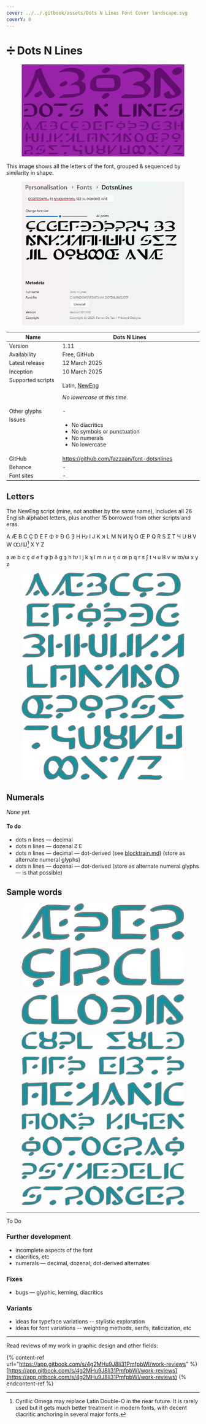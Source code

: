 ```yaml
---
cover: ../../.gitbook/assets/Dots N Lines Font Cover landscape.svg
coverY: 0
---
```


# ➗ Dots N Lines

<figure><img src="../../.gitbook/assets/Dots N Lines Font Cover landscape.svg" alt=""><figcaption></figcaption></figure>

This image shows all the letters of the font, grouped & sequenced by similarity in shape.

<figure><picture><source srcset="../../.gitbook/assets/Screenshot Windows Font Settings inverted.png" media="(prefers-color-scheme: dark)"><img src="../../.gitbook/assets/Screenshot Windows Font Settings.png" alt=""></picture><figcaption></figcaption></figure>

<table><thead><tr><th width="162" valign="top">Name</th><th width="440">Dots N Lines</th></tr></thead><tbody><tr><td valign="top">Version</td><td>1.11</td></tr><tr><td valign="top">Availability</td><td>Free, GitHub</td></tr><tr><td valign="top">Latest release</td><td>12 March 2025</td></tr><tr><td valign="top">Inception</td><td>10 March 2025</td></tr><tr><td valign="top">Supported scripts</td><td><p>Latin, <a href="https://app.gitbook.com/o/bhv2aXe6eExkCxRzuAVK/s/nQuhfcBU5w4vA1rwurTv/">NewEng</a> </p><p><em>No lowercase at this time.</em> </p></td></tr><tr><td valign="top">Other glyphs</td><td>-</td></tr><tr><td valign="top">Issues</td><td><ul><li>No diacritics</li><li>No symbols or punctuation</li><li>No numerals</li><li>No lowercase </li></ul></td></tr><tr><td valign="top">GitHub</td><td><a href="https://github.com/fazzaan/font-dotsnlines">https://github.com/fazzaan/font-dotsnlines</a> </td></tr><tr><td valign="top">Behance</td><td>-</td></tr><tr><td valign="top">Font sites</td><td>-</td></tr></tbody></table>

## Letters

The NewEng script (mine, not another by the same name), includes all 26 English alphabet letters, plus another 15 borrowed from other scripts and eras.

A Æ B C Ç D E F Φ Þ Đ G Ȝ H Ƕ I J K Ʞ L M N И Ŋ O Œ P Q R S Ʃ T Ч U Ȣ V W Ꝏ/Ѡ[^1] X Y Z

a æ b c ç d e f φ þ ð g ȝ h ƕ i j k ʞ l m n и ŋ o œ p q r s ʃ t ч u ȣ v w ꝏ/ѡ x y z

<figure><img src="../../.gitbook/assets/Alphabet DotsNLines Lowercase.svg" alt=""><figcaption></figcaption></figure>

## Numerals

_None yet._&#x20;

#### To do

* dots n lines — decimal
* dots n lines — dozenal ↊ ↋
* dots n lines — decimal — dot-derived (see [blocktrain.md](blocktrain.md "mention")) (store as alternate numeral glyphs)
* dots n lines — dozenal — dot-derived (store as alternate numeral glyphs — is that possible)

## Sample words

<figure><img src="../../.gitbook/assets/Word DotsNLines Aether.svg" alt=""><figcaption></figcaption></figure>

<figure><img src="../../.gitbook/assets/Word DotsNLines Circle.svg" alt=""><figcaption></figcaption></figure>

<figure><img src="../../.gitbook/assets/Word DotsNLines Clothing.svg" alt=""><figcaption></figcaption></figure>

<figure><img src="../../.gitbook/assets/Word DotsNLines Couple Should.svg" alt=""><figcaption></figcaption></figure>

<figure><img src="../../.gitbook/assets/Word DotsNLines Fifth Eighth.svg" alt=""><figcaption></figcaption></figure>

<figure><img src="../../.gitbook/assets/Word DotsNLines Mechanic.svg" alt=""><figcaption></figcaption></figure>

<figure><img src="../../.gitbook/assets/Word DotsNLines Month Kitchen.svg" alt=""><figcaption></figcaption></figure>

<figure><img src="../../.gitbook/assets/Word DotsNLines Photograph.svg" alt=""><figcaption></figcaption></figure>

<figure><img src="../../.gitbook/assets/Word DotsNLines Psychedelic.svg" alt=""><figcaption></figcaption></figure>

<figure><img src="../../.gitbook/assets/Word DotsNLines Stronger.svg" alt=""><figcaption></figcaption></figure>

***

To Do


### Further development

* incomplete aspects of the font
* diacritics, etc
* numerals — decimal, dozenal; dot-derived alternates

### Fixes

* bugs — glyphic, kerning, diacritics

### Variants

* ideas for typeface variations -- stylistic exploration
* ideas for font variations -- weighting methods, serifs, italicization, etc

***

Read reviews of my work in graphic design and other fields:

{% content-ref url="https://app.gitbook.com/s/4g2MHu9J8li31PmfpbWI/work-reviews" %}
[https://app.gitbook.com/s/4g2MHu9J8li31PmfpbWI/work-reviews](https://app.gitbook.com/s/4g2MHu9J8li31PmfpbWI/work-reviews)
{% endcontent-ref %}



[^1]: Cyrillic Omega may replace Latin Double-O in the near future. It is rarely used but it gets much better treatment in modern fonts, with decent diacritic anchoring in several major fonts.
